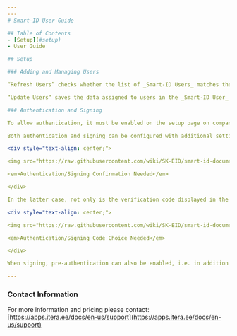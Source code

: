 ```yaml
---
---
# Smart-ID User Guide

## Table of Contents
- [Setup](#setup)
- User Guide

## Setup

### Adding and Managing Users

“Refresh Users” checks whether the list of _Smart-ID Users_ matches the list of general system _Users_. If users have been added or removed from BC, this action will refresh the _Smart-ID User_ list. 

“Update Users“ saves the data assigned to users in the _Smart-ID User_ list, such as Personal, Country, and Language Codes and authentication necessity, to Business Central. The given information can be assigned to users by opening the list via the field “No. of Users”.

### Authentication and Signing

To allow authentication, it must be enabled on the setup page on company level. However, it is possible to specify separately for each user in the _Smart-ID User_ list whether authentication is required at login. In short, enabling authentication requires double-verification, as it is subject to a different pricing scheme. To learn about the authentication pricing, please contact [BCS Itera](#contact-information).

Both authentication and signing can be configured with additional settings. In both cases, you can enable the confirmation message as well as the confirmation code choice options. For the former, a confirmation window appears when opening Smart-ID - the confirmation message can be set under “Display Text”.

<div style="text-align: center;">

<img src="https://raw.githubusercontent.com/wiki/SK-EID/smart-id-documentation/images/confirmationMessage_1.png" width="45%" /><br>  

<em>Authentication/Signing Confirmation Needed</em>

</div>

In the latter case, not only is the verification code displayed in the Smart-ID app but in order to complete the operation, the correct one must be selected from a choice of three codes. Neither setting is supported by every version of the Smart-ID app and usage depends on the user's device.

<div style="text-align: center;">

<img src="https://raw.githubusercontent.com/wiki/SK-EID/smart-id-documentation/images/confirmationMessageAndVerificationCodeChoice_1.png" width="45%" /><br>  

<em>Authentication/Signing Code Choice Needed</em>

</div>

When signing, pre-authentication can also be enabled, i.e. in addition to signing using PIN2, the user must also authenticate themselves beforehand, i.e. use PIN1.

---
```


### Contact Information
For more information and pricing please contact:  
[https://apps.itera.ee/docs/en-us/support](https://apps.itera.ee/docs/en-us/support)
